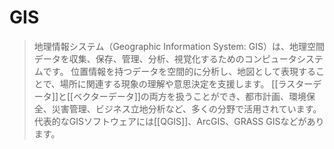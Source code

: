# GIS

> 地理情報システム（Geographic Information System: GIS）は、地理空間データを収集、保存、管理、分析、視覚化するためのコンピュータシステムです。
> 位置情報を持つデータを空間的に分析し、地図として表現することで、場所に関連する現象の理解や意思決定を支援します。
> [[ラスターデータ]]と[[ベクターデータ]]の両方を扱うことができ、都市計画、環境保全、災害管理、ビジネス立地分析など、多くの分野で活用されています。代表的なGISソフトウェアには[[QGIS]]、ArcGIS、GRASS GISなどがあります。
